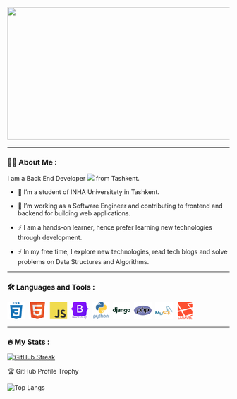 <div align="center">
  <img src="https://user-images.githubusercontent.com/74038190/212750672-2f3f2b50-c84f-4ed8-a60a-849ae69ff9df.gif" width="600" height="300"/>
</div>

---

### :woman_technologist: About Me :

I am a Back End Developer <img src="https://media.giphy.com/media/WUlplcMpOCEmTGBtBW/giphy.gif" width="30"> from Tashkent.

- :telescope: I’m a student of INHA Universitety in Tashkent.

- :seedling: I’m working as a Software Engineer and contributing to frontend and backend for building web applications.

- :zap: I am a hands-on learner, hence prefer learning new technologies through development.

- :zap: In my free time,  I explore new technologies, read tech blogs and solve problems on Data Structures and Algorithms.

---

### :hammer_and_wrench: Languages and Tools :

  <img src="https://github.com/devicons/devicon/blob/master/icons/css3/css3-plain-wordmark.svg"  title="CSS3" alt="CSS" width="40" height="40"/>&nbsp;
  <img src="https://github.com/devicons/devicon/blob/master/icons/html5/html5-original.svg" title="HTML5" alt="HTML" width="40" height="40"/>&nbsp;
  <img src="https://github.com/devicons/devicon/blob/master/icons/javascript/javascript-original.svg" title="JavaScript" alt="JavaScript" width="40" height="40"/>&nbsp;
  <img src="https://github.com/devicons/devicon/blob/master/icons/bootstrap/bootstrap-original-wordmark.svg" title="Bootstrap" alt="Bootstrap" width="40" height="40"/>&nbsp;
  <img src="https://github.com/devicons/devicon/blob/master/icons/python/python-original-wordmark.svg" title="Python" alt="Python" width="40" height="40"/>&nbsp;
  <img src="https://github.com/devicons/devicon/blob/master/icons/django/django-plain-wordmark.svg" title="Django" alt="Django" width="40" height="40"/>&nbsp;
  <img src="https://github.com/devicons/devicon/blob/master/icons/php/php-original.svg" title="Php" alt="Php" width="40" height="40"/>&nbsp;
  <img src="https://github.com/devicons/devicon/blob/master/icons/mysql/mysql-original-wordmark.svg" title="MySQL" alt="MySQL" width="40" height="40"/>&nbsp;
  <img src="https://github.com/devicons/devicon/blob/master/icons/laravel/laravel-plain-wordmark.svg" title="Laravel" alt="Laravel" width="40" height="40"/>&nbsp;

---

### :fire: My Stats :

[![GitHub Streak](https://streak-stats.demolab.com?user=Shakhzod0307)](https://git.io/streak-stats)

<g-emoji class="g-emoji" alias="trophy" fallback-src="https://github.githubassets.com/images/icons/emoji/unicode/1f3c6.png">🏆</g-emoji> GitHub Profile Trophy

![Top Langs](https://github-readme-stats.vercel.app/api/top-langs/?username=Shakhzod0307&hide_progress=true)


